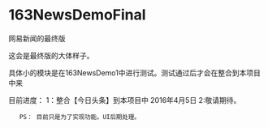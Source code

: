 # 163NewsDemoFinal
网易新闻的最终版


  这会是最终版的大体样子。
  
  具体小的模块是在163NewsDemo1中进行测试。测试通过后才会在整合到本项目中来
  
  目前进度：
     1：整合【今日头条】到本项目中  2016年4月5日
     2:敬请期待。
     
     
     
     
       PS： 目前只是为了实现功能。UI后期处理。
     
     
     
     
     
